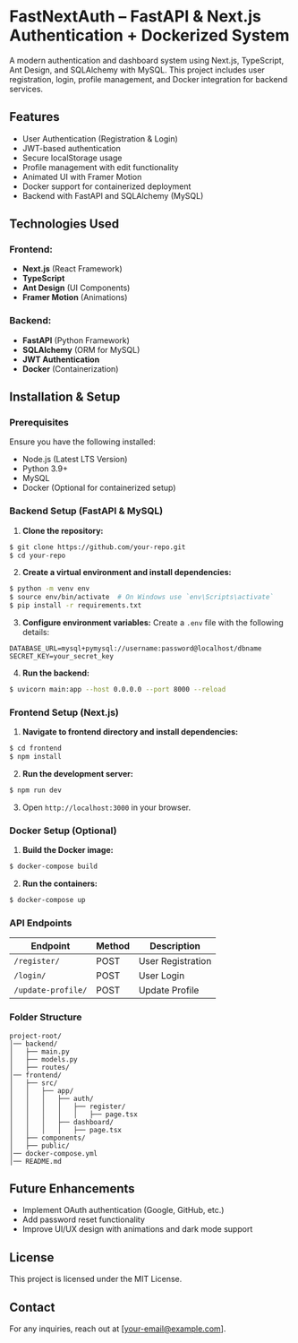 # FastNextAuth – FastAPI & Next.js Authentication + Dockerized System

A modern authentication and dashboard system using Next.js, TypeScript, Ant Design, and SQLAlchemy with MySQL. This project includes user registration, login, profile management, and Docker integration for backend services.

## Features

- User Authentication (Registration & Login)
- JWT-based authentication
- Secure localStorage usage
- Profile management with edit functionality
- Animated UI with Framer Motion
- Docker support for containerized deployment
- Backend with FastAPI and SQLAlchemy (MySQL)

## Technologies Used

### Frontend:
- **Next.js** (React Framework)
- **TypeScript**
- **Ant Design** (UI Components)
- **Framer Motion** (Animations)

### Backend:
- **FastAPI** (Python Framework)
- **SQLAlchemy** (ORM for MySQL)
- **JWT Authentication**
- **Docker** (Containerization)

## Installation & Setup

### Prerequisites
Ensure you have the following installed:
- Node.js (Latest LTS Version)
- Python 3.9+
- MySQL
- Docker (Optional for containerized setup)

### Backend Setup (FastAPI & MySQL)

1. **Clone the repository:**
```sh
$ git clone https://github.com/your-repo.git
$ cd your-repo
```

2. **Create a virtual environment and install dependencies:**
```sh
$ python -m venv env
$ source env/bin/activate  # On Windows use `env\Scripts\activate`
$ pip install -r requirements.txt
```

3. **Configure environment variables:**
Create a `.env` file with the following details:
```
DATABASE_URL=mysql+pymysql://username:password@localhost/dbname
SECRET_KEY=your_secret_key
```

4. **Run the backend:**
```sh
$ uvicorn main:app --host 0.0.0.0 --port 8000 --reload
```

### Frontend Setup (Next.js)

1. **Navigate to frontend directory and install dependencies:**
```sh
$ cd frontend
$ npm install
```

2. **Run the development server:**
```sh
$ npm run dev
```

3. Open `http://localhost:3000` in your browser.

### Docker Setup (Optional)

1. **Build the Docker image:**
```sh
$ docker-compose build
```

2. **Run the containers:**
```sh
$ docker-compose up
```

### API Endpoints

| Endpoint          | Method | Description |
|------------------|--------|-------------|
| `/register/`     | POST   | User Registration |
| `/login/`        | POST   | User Login |
| `/update-profile/` | POST | Update Profile |

### Folder Structure
```
project-root/
│── backend/
│   ├── main.py
│   ├── models.py
│   ├── routes/
│── frontend/
│   ├── src/
│   │   ├── app/
│   │   │   ├── auth/
│   │   │   │   ├── register/
│   │   │   │   │   ├── page.tsx
│   │   │   ├── dashboard/
│   │   │   │   ├── page.tsx
│   ├── components/
│   ├── public/
│── docker-compose.yml
│── README.md
```

## Future Enhancements
- Implement OAuth authentication (Google, GitHub, etc.)
- Add password reset functionality
- Improve UI/UX design with animations and dark mode support

## License
This project is licensed under the MIT License.

## Contact
For any inquiries, reach out at [your-email@example.com].

